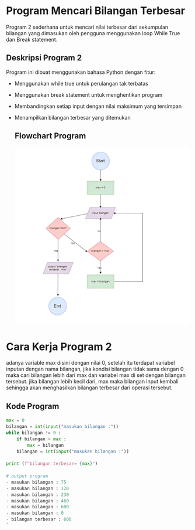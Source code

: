 # Program Mencari Bilangan Terbesar
Program 2 sederhana untuk mencari nilai terbesar dari sekumpulan bilangan yang dimasukan oleh pengguna menggunakan loop While True dan Break statement. 

## Deskripsi Program 2
Program ini dibuat menggunakan bahasa Python dengan fitur:
- Menggunakan while true untuk perulangan tak terbatas
- Menggunakan break statement untuk menghentikan program
- Membandingkan setiap input dengan nilai maksimum yang tersimpan
- Menampilkan bilangan terbesar yang ditemukan

  ## Flowchart Program
  ![Flowchart](Flowchat.png)

# Cara Kerja Program 2
adanya variable max disini dengan nilai 0, setelah itu terdapat variabel inputan dengan nama bilangan, jika kondisi
bilangan tidak sama dengan 0 maka cari bilangan lebih dari max dan variabel max di set dengan bilangan tersebut. jika bilangan
lebih kecil dari, max maka bilangan input kembali sehingga akan menghasilkan bilangan terbesar dari operasi tersebut.

  ## Kode Program
```python
max = 0
bilangan = int(input("masukan bilangan :"))
while bilangan != 0 :
    if bilangan > max :
        max = bilangan 
    bilangan = int(input("masukan bilangan :"))
    
print (f"bilangan terbesar= {max}")

# output program
- masukan bilangan : 75
- masukan bilangan : 120
- masukan bilangan : 230
- masukan bilangan : 460
- masukan bilangan : 600
- masukan bilangan : 0
- bilangan terbesar : 600
`
